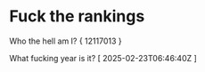 # Fuck the rankings

Who the hell am I?
{ 12117013 }

What fucking year is it?
[ 2025-02-23T06:46:40Z ]
